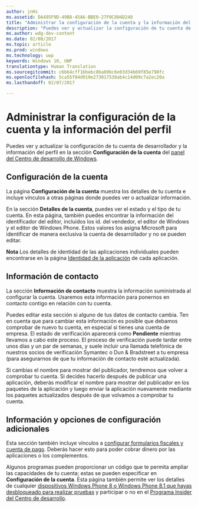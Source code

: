 ```yaml
---
author: jnHs
ms.assetid: DA495F9D-49B8-45A6-BBE0-27F0C804D240
title: "Administrar la configuración de la cuenta y la información del perfil"
description: "Puedes ver y actualizar la configuración de tu cuenta de desarrollador y la información del perfil en la sección Configuración de la cuenta del panel del Centro de desarrollo de Windows unificado."
ms.author: wdg-dev-content
ms.date: 02/08/2017
ms.topic: article
ms.prod: windows
ms.technology: uwp
keywords: Windows 10, UWP
translationtype: Human Translation
ms.sourcegitcommit: c6b64cff1bbebc8ba69bc6e03d34b69f85e798fc
ms.openlocfilehash: 5ca55f04d919e273017530ab4c14d09c7a2ec20a
ms.lasthandoff: 02/07/2017

---
```

# <a name="managing-your-account-settings-and-profile-info"></a>Administrar la configuración de la cuenta y la información del perfil

Puedes ver y actualizar la configuración de tu cuenta de desarrollador y la información del perfil en la sección **Configuración de la cuenta** del [panel del Centro de desarrollo de Windows](using-the-windows-dev-center-dashboard.md).

## <a name="account-settings"></a>Configuración de la cuenta

La página **Configuración de la cuenta** muestra los detalles de tu cuenta e incluye vínculos a otras páginas donde puedes ver o actualizar información.

En la sección **Detalles de la cuenta**, puedes ver el estado y el tipo de tu cuenta. En esta página, también puedes encontrar la información del identificador del editor, incluidos los id. del vendedor, el editor de Windows y el editor de Windows Phone. Estos valores los asigna Microsoft para identificar de manera exclusiva la cuenta de desarrollador y no se pueden editar.

**Nota** Los detalles de identidad de las aplicaciones individuales pueden encontrarse en la página [Identidad de la aplicación](view-app-identity-details.md) de cada aplicación.

## <a name="contact-info"></a>Información de contacto

La sección **Información de contacto** muestra la información suministrada al configurar la cuenta. Usaremos esta información para ponernos en contacto contigo en relación con tu cuenta.

Puedes editar esta sección si alguno de tus datos de contacto cambia. Ten en cuenta que para cambiar esta información es posible que debamos comprobar de nuevo tu cuenta, en especial si tienes una cuenta de empresa. El estado de verificación aparecerá como **Pendiente** mientras llevamos a cabo este proceso. El proceso de verificación puede tardar entre unos días y un par de semanas, y suele incluir una llamada telefónica de nuestros socios de verificación Symantec o Dun & Bradstreet a tu empresa (para asegurarnos de que tu información de contacto esté actualizada).

Si cambias el nombre para mostrar del publicador, tendremos que volver a comprobar tu cuenta. Si decides hacerlo después de publicar una aplicación, deberás modificar el nombre para mostrar del publicador en los paquetes de la aplicación y luego enviar la aplicación nuevamente mediante los paquetes actualizados después de que volvamos a comprobar tu cuenta.

## <a name="additional-settings-and-info"></a>Información y opciones de configuración adicionales

Esta sección también incluye vínculos a [configurar formularios fiscales y cuenta de pago](setting-up-your-payout-account-and-tax-forms.md). Deberás hacer esto para poder cobrar dinero por las aplicaciones o los complementos.

Algunos programas pueden proporcionar un código que te permita ampliar las capacidades de tu cuenta; estas se pueden especificar en **Configuración de la cuenta**. Esta página también permite ver los detalles de cualquier [dispositivos Windows Phone 8 o Windows Phone 8.1 que hayas desbloqueado para realizar pruebas](http://go.microsoft.com/fwlink/p/?LinkId=533897) y participar o no en el [Programa Insider del Centro de desarrollo](dev-center-insider-program.md).



